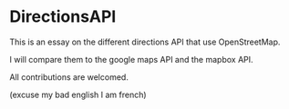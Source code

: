 # DirectionsAPI
This is an essay on the different directions API that use OpenStreetMap.

I will compare them to the google maps API and the mapbox API.

All contributions are welcomed.

(excuse my bad english I am french)
